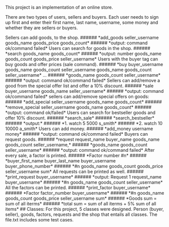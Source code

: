 This project is an implementation of an online store.

There are two types of users, sellers and buyers. 
Each user needs to sign up first and enter their first name, last name, username, some money and whether they are sellers or buyers. 
<!-- ###### *add_user first_name last_name username phone_number money seller/buyer*
###### *output: command ok/command failed* --!>

Sellers can add goods, to the shop. 
###### *add_goods seller_username goods_name goods_price goods_count*
###### *output: command ok/command failed*

Users can search for goods in the shop.
###### *search goods_name goods_count*
###### *output: number goods_name goods_count goods_price seller_username*

Users with the buyer tag can buy goods and offer prices (sale command). 
###### *buy buyer_username goods_name goods_count seller_username goods_name goods_count seller_username* 
...
###### *goods_name goods_count seller_username* 
###### *output: command ok/command failed*

Sellers can add/remove a good from the special offer list and offer a 10% discount. 
###### *sale buyer_username goods_name seller_username* 
###### *output: command ok/command failed*

sellers can add/remove special offers on goods:
###### *add_special seller_username goods_name goods_count*  
###### *remove_special seller_username goods_name goods_count*
###### *output: command ok/failed*

Users can search for bestseller goods and offer 10% discount.
###### *search_sale*
###### *search_bestseller*
###### *output:* 
###### *1. watch 5 5000 s_smith*
###### *2. watch 10 10000 a_smith*

Users can add money. 
###### *add_money username money*
###### *output: command ok/command failed*

Buyers can request goods.
###### *request request_name buyer_name goods_name goods_count seller_username,* 
###### *goods_name goods_count seller_username*
###### *output: command ok/command failed*

After every sale, a factor is printed. 
###### *Factor number #n*
###### *buyer_first_name buyer_last_name buyer_username buyer_phone_number* 
###### *#n goods_name goods_count goods_price seller_username sum*

All requests can be printed as well. 
###### *print_request buyer_username*
###### *output: Request 1 request_name buyer_username* 
###### *#n goods_name goods_count seller_username*

All the factors can be printed. 
###### *print_factor buyer_username*
###### *Factor factor_number buyer_username*
###### *#n goods_name goods_count goods_price seller_username sum*
###### *Goods sum = sum of all iterms*
###### *total sum = sum of all iterms + 5% sum of all items*

## Classes:
For this project, 5 classes were designed. Person (buyer, seller), goods, factors, requests and the shop that entails all classes. 
The file.txt includes some test cases. 


